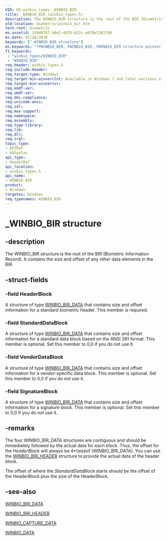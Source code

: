 ```yaml
---
UID: NS:winbio_types._WINBIO_BIR
title: _WINBIO_BIR (winbio_types.h)
description: The WINBIO_BIR structure is the root of the BIR (Biometric Information Record). It contains the size and offset of any other data elements in the BIR.
old-location: biometric\winbio_bir.htm
tech.root: biometric
ms.assetid: 159d4767-b0e2-4d76-b23c-e078e13827dd
ms.date: 02/20/2018
keywords: ["_WINBIO_BIR structure"]
ms.keywords: "*PWINBIO_BIR, PWINBIO_BIR, PWINBIO_BIR structure pointer [Biometric Devices], WINBIO_BIR, WINBIO_BIR structure [Biometric Devices], _WINBIO_BIR, biometric.winbio_bir, biometric_ref_95ef9f95-37c5-4f04-b4fe-05ef38b4f5f0.xml, winbio_types/PWINBIO_BIR, winbio_types/WINBIO_BIR"
f1_keywords:
 - "winbio_types/WINBIO_BIR"
 - "WINBIO_BIR"
req.header: winbio_types.h
req.include-header: 
req.target-type: Windows
req.target-min-winverclnt: Available in Windows 7 and later versions of Windows.
req.target-min-winversvr: 
req.kmdf-ver: 
req.umdf-ver: 
req.ddi-compliance: 
req.unicode-ansi: 
req.idl: 
req.max-support: 
req.namespace: 
req.assembly: 
req.type-library: 
req.lib: 
req.dll: 
req.irql: 
topic_type:
- APIRef
- kbSyntax
api_type:
- HeaderDef
api_location:
- winbio_types.h
api_name:
- WINBIO_BIR
product:
- Windows
targetos: Windows
req.typenames: WINBIO_BIR
---
```


# _WINBIO_BIR structure


## -description


The WINBIO_BIR structure is the root of the BIR (Biometric Information Record). It contains the size and offset of any other data elements in the BIR.


## -struct-fields




### -field HeaderBlock

A structure of type <a href="https://docs.microsoft.com/windows-hardware/drivers/ddi/winbio_types/ns-winbio_types-_winbio_bir_data">WINBIO_BIR_DATA</a> that contains size and offset information for a standard biometric header. This member is required.


### -field StandardDataBlock

A structure of type <a href="https://docs.microsoft.com/windows-hardware/drivers/ddi/winbio_types/ns-winbio_types-_winbio_bir_data">WINBIO_BIR_DATA</a> that contains size and offset information for a standard data block based on the ANSI 381 format. This member is optional. Set this member to 0,0 if you do not use it.


### -field VendorDataBlock

A structure of type <a href="https://docs.microsoft.com/windows-hardware/drivers/ddi/winbio_types/ns-winbio_types-_winbio_bir_data">WINBIO_BIR_DATA</a> that contains size and offset information for a vendor-specific data block.  This member is optional. Set this member to 0,0 if you do not use it.


### -field SignatureBlock

A structure of type <a href="https://docs.microsoft.com/windows-hardware/drivers/ddi/winbio_types/ns-winbio_types-_winbio_bir_data">WINBIO_BIR_DATA</a> that contains size and offset information for a signature block. This member is optional. Set this member to 0,0 if you do not use it.


## -remarks



The four WINBIO_BIR_DATA structures are contiguous and should be immediately followed by the actual data for each block.  Thus, the offset for the <i>HeaderBlock</i> will always be 4*(sizeof (WINBIO_BIR_DATA).  You can use the <a href="https://docs.microsoft.com/windows-hardware/drivers/ddi/winbio_types/ns-winbio_types-_winbio_bir_header">WINBIO_BIR_HEADER</a> structure to provide the actual data of the header block.  

The offset of where the <i>StandardDataBlock</i> starts should be the offset of the HeaderBlock plus the size of the HeaderBlock.




## -see-also




<a href="https://docs.microsoft.com/windows-hardware/drivers/ddi/winbio_types/ns-winbio_types-_winbio_bir_data">WINBIO_BIR_DATA</a>



<a href="https://docs.microsoft.com/windows-hardware/drivers/ddi/winbio_types/ns-winbio_types-_winbio_bir_header">WINBIO_BIR_HEADER</a>



<a href="https://docs.microsoft.com/windows-hardware/drivers/ddi/winbio_ioctl/ns-winbio_ioctl-_winbio_capture_data">WINBIO_CAPTURE_DATA</a>



<a href="https://docs.microsoft.com/windows-hardware/drivers/ddi/winbio_ioctl/ns-winbio_ioctl-_winbio_data">WINBIO_DATA</a>
 

 

